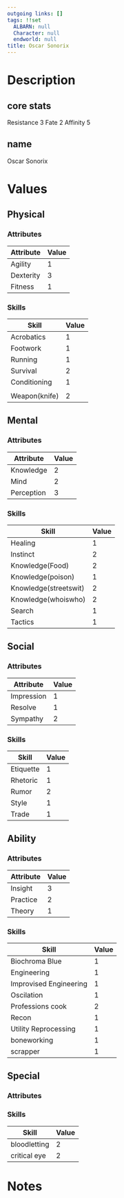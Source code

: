 ```yaml
---
outgoing links: []
tags: !!set
  ALBARN: null
  Character: null
  endworld: null
title: Oscar Sonorix
---
```


# Description

## core stats

Resistance 3
Fate 2
Affinity 5

## name
Oscar Sonorix

# Values

## Physical

### Attributes

| Attribute | Value |
|-----------|-------|
| Agility   | 1     |
| Dexterity | 3     |
| Fitness   | 1     |

### Skills

| Skill         | Value |
|---------------|-------|
| Acrobatics    | 1     |
| Footwork      | 1     |
| Running       | 1     |
| Survival      | 2     |
| Conditioning  | 1     |
|               |       |
| Weapon(knife) | 2     |

## Mental

### Attributes

| Attribute  | Value |
|------------|-------|
| Knowledge  | 2     |
| Mind       | 2     |
| Perception | 3     |

### Skills

| Skill                 | Value |
|-----------------------|-------|
| Healing               | 1     |
| Instinct              | 2     |
| Knowledge(Food)       | 2     |
| Knowledge(poison)     | 1     |
| Knowledge(streetswit) | 2     |
| Knowledge(whoiswho)   | 2     |
| Search                | 1     |
| Tactics               | 1     |

## Social

### Attributes

| Attribute  | Value |
|------------|-------|
| Impression | 1     |
| Resolve    | 1     |
| Sympathy   | 2     |

### Skills

| Skill     | Value |
|-----------|-------|
| Etiquette | 1     |
| Rhetoric  | 1     |
| Rumor     | 2     |
| Style     | 1     |
| Trade     | 1     |

## Ability

### Attributes

| Attribute | Value |
|-----------|-------|
| Insight   | 3     |
| Practice  | 2     |
| Theory    | 1     |

### Skills

| Skill                  | Value |
|------------------------|-------|
| Biochroma Blue         | 1     |
| Engineering            | 1     |
| Improvised Engineering | 1     |
| Oscilation             | 1     |
| Professions cook       | 2     |
| Recon                  | 1     |
| Utility Reprocessing   | 1     |
| boneworking            | 1     |
| scrapper               | 1     |

## Special

### Attributes

### Skills

| Skill        | Value |
|--------------|-------|
| bloodletting | 2     |
| critical eye | 2     |

# Notes
